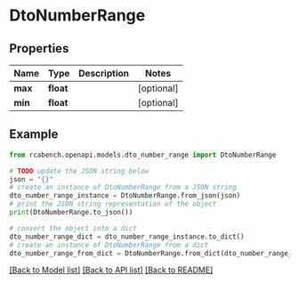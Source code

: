 # DtoNumberRange


## Properties

Name | Type | Description | Notes
------------ | ------------- | ------------- | -------------
**max** | **float** |  | [optional] 
**min** | **float** |  | [optional] 

## Example

```python
from rcabench.openapi.models.dto_number_range import DtoNumberRange

# TODO update the JSON string below
json = "{}"
# create an instance of DtoNumberRange from a JSON string
dto_number_range_instance = DtoNumberRange.from_json(json)
# print the JSON string representation of the object
print(DtoNumberRange.to_json())

# convert the object into a dict
dto_number_range_dict = dto_number_range_instance.to_dict()
# create an instance of DtoNumberRange from a dict
dto_number_range_from_dict = DtoNumberRange.from_dict(dto_number_range_dict)
```
[[Back to Model list]](../README.md#documentation-for-models) [[Back to API list]](../README.md#documentation-for-api-endpoints) [[Back to README]](../README.md)


